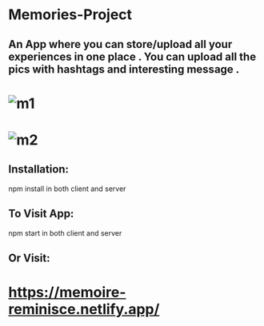 # Memories-Project

## An App where you can store/upload all your experiences in one place . You can upload all the pics with hashtags and interesting message .

# ![m1](https://user-images.githubusercontent.com/88880316/151367542-b1280d66-4719-4536-af08-73ceeb8028d3.png)



# ![m2](https://user-images.githubusercontent.com/88880316/151367533-eacb4774-919b-4cda-bccc-2bf22372bb9f.png)




## Installation:
npm install in both client and server

## To Visit App:
npm start in both client and server

## Or Visit:
# https://memoire-reminisce.netlify.app/


